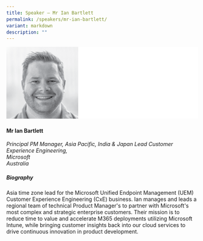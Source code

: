 ```yaml
---
title: Speaker – Mr Ian Bartlett
permalink: /speakers/mr-ian-bartlett/
variant: markdown
description: ""
---
```


![](/images/2025%20speakers/Ian_Bartlett.png)
#### **Mr Ian Bartlett**

*Principal PM Manager, Asia Pacific, India &amp; Japan Lead Customer Experience Engineering,<br>Microsoft<br>Australia*

##### **Biography**
Asia time zone lead for the Microsoft Unified Endpoint Management (UEM) Customer Experience Engineering (CxE) business. Ian manages and leads a regional team of technical Product Manager's to partner with Microsoft's most complex and strategic enterprise customers. Their mission is to reduce time to value and accelerate M365 deployments utilizing Microsoft Intune, while bringing customer insights back into our cloud services to drive continuous innovation in product development.